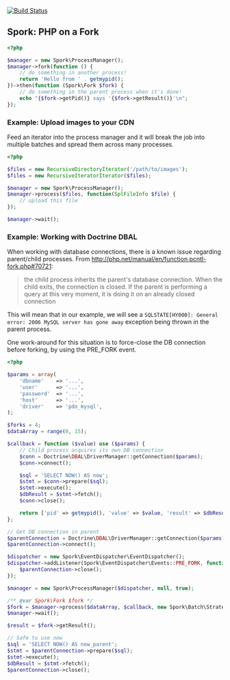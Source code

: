 [![Build Status](https://travis-ci.org/gtgt/spork.svg?branch=master)](https://travis-ci.org/gtgt/spork)

Spork: PHP on a Fork
--------------------

```php
<?php

$manager = new Spork\ProcessManager();
$manager->fork(function () {
    // do something in another process!
    return 'Hello from ' . getmypid();
})->then(function (Spork\Fork $fork) {
    // do something in the parent process when it's done!
    echo "{$fork->getPid()} says '{$fork->getResult()}'\n";
});
```

### Example: Upload images to your CDN

Feed an iterator into the process manager and it will break the job into
multiple batches and spread them across many processes.

```php
<?php

$files = new RecursiveDirectoryIterator('/path/to/images');
$files = new RecursiveIteratorIterator($files);

$manager = new Spork\ProcessManager();
$manager->process($files, function(SplFileInfo $file) {
    // upload this file
});

$manager->wait();
```

### Example: Working with Doctrine DBAL

When working with database connections, there is a known issue regarding parent/child processes.
From http://php.net/manual/en/function.pcntl-fork.php#70721:

> the child process inherits the parent's database connection. 
> When the child exits, the connection is closed.
> If the parent is performing a query at this very moment, it is doing it on an already closed connection

This will mean that in our example, we will see a `SQLSTATE[HY000]: General error: 2006 MySQL server has gone away` 
exception being thrown in the parent process.

One work-around for this situation is to force-close the DB connection before forking, by using the PRE_FORK event.

```php
<?php

$params = array(
    'dbname'    => '...',
    'user'      => '...',
    'password'  => '...',
    'host'      => '...',
    'driver'    => 'pdo_mysql',
);

$forks = 4;
$dataArray = range(0, 15);

$callback = function ($value) use ($params) {
    // Child process acquires its own DB connection
    $conn = Doctrine\DBAL\DriverManager::getConnection($params);
    $conn->connect();

    $sql = 'SELECT NOW() AS now';
    $stmt = $conn->prepare($sql);
    $stmt->execute();
    $dbResult = $stmt->fetch();
    $conn->close();

    return ['pid' => getmypid(), 'value' => $value, 'result' => $dbResult];
};

// Get DB connection in parent
$parentConnection = Doctrine\DBAL\DriverManager::getConnection($params);
$parentConnection->connect();

$dispatcher = new Spork\EventDispatcher\EventDispatcher();
$dispatcher->addListener(Spork\EventDispatcher\Events::PRE_FORK, function () use ($parentConnection) {
    $parentConnection->close();
});

$manager = new Spork\ProcessManager($dispatcher, null, true);

/** @var Spork\Fork $fork */
$fork = $manager->process($dataArray, $callback, new Spork\Batch\Strategy\ChunkStrategy($forks));
$manager->wait();

$result = $fork->getResult();

// Safe to use now
$sql = 'SELECT NOW() AS now_parent';
$stmt = $parentConnection->prepare($sql);
$stmt->execute();
$dbResult = $stmt->fetch();
$parentConnection->close();
```

